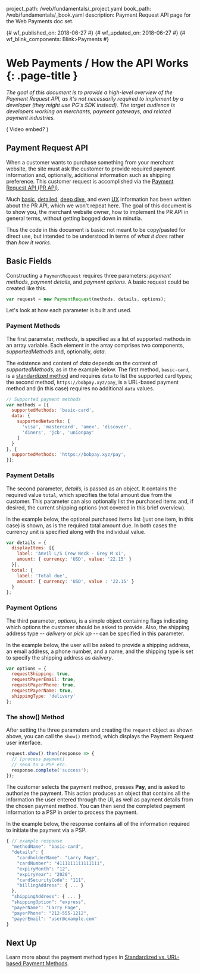 project_path: /web/fundamentals/_project.yaml
book_path: /web/fundamentals/_book.yaml
description: Payment Request API page for the Web Payments doc set.

{# wf_published_on: 2018-06-27 #}
{# wf_updated_on: 2018-06-27 #}
{# wf_blink_components: Blink>Payments #}

# Web Payments / How the API Works {: .page-title }

_The goal of this document is to provide a high-level overview of the Payment Request API, 
as it's not necessarily required to implement by a developer (they might use PG's SDK 
instead). The target audience is developers working on merchants, payment gateways, and 
related payment industries._

( Video embed? )

## Payment Request API

When a customer wants to purchase something from your merchant website, the site must 
ask the customer to provide required payment information and, optionally, additional 
information such as shipping preference. This customer request is accomplished via the 
[Payment Request API (PR API)](https://w3c.github.io/payment-request/).

Much 
[basic](https://docs.google.com/document/d/1Afo0lsqksPNPSdkiSTuSDMm68x5XfMM4UPf7mbYwrgU/edit), 
[detailed](https://developer.mozilla.org/en-US/docs/Web/API/Payment_Request_API), 
[deep dive](https://developers.google.com/web/fundamentals/payments/deep-dive-into-payment-request), 
and even 
[UX](https://developers.google.com/web/fundamentals/payments/payment-request-ux-considerations) 
information has been written about the PR API, which we won't repeat here. The goal of this 
document is to show you, the merchant website owner, how to implement the PR API in general 
terms, without getting bogged down in minutia.

Thus the code in this document is basic: not meant to be copy/pasted for direct use, but 
intended to be understood in terms of _what it does_ rather than _how it works_.

## Basic Fields

Constructing a `PaymentRequest` requires three parameters: _payment methods_, _payment details_, 
and _payment options_. A basic request could be created like this.

```javascript
var request = new PaymentRequest(methods, details, options);
```

Let's look at how each parameter is built and used.

### Payment Methods

The first parameter, _methods_, is specified as a list of supported methods in an array variable. 
Each element in the array comprises two components, _supportedMethods_ and, optionally, _data_. 

The existence and content of _data_ depends on the content of _supportedMethods_, as in the 
example below. The first method, `basic-card`, is a 
[standardized method](https://docs.google.com/document/d/13hYK7-ddiRpD-VdD05310ZTUxrfUZ3Zj911NofaFc6I/edit?ts=5b075b04#) 
and requires `data` to list the supported card types; the second method, 
`https://bobpay.xyz/pay`, is a URL-based payment method and (in this case) requires no 
additional `data` values.

```javascript
// Supported payment methods
var methods = [{
  supportedMethods: 'basic-card',
  data: {
    supportedNetworks: [
      'visa', 'mastercard', 'amex', 'discover',
      'diners', 'jcb', 'unionpay'
    ]
  }
}, {
  supportedMethods: 'https://bobpay.xyz/pay',
}];
```

### Payment Details

The second parameter, _details_, is passed as an object. It contains the required value 
`total`, which specifies the total amount due from the customer. This parameter can also 
optionally list the purchased items and, if desired, the current shipping options (not 
covered in this brief overview).

In the example below, the optional purchased items list (just one item, in this case) 
is shown, as is the required total amount due. In both cases the currency unit is 
specified along with the individual value.

```javascript
var details = {
  displayItems: [{
    label: 'Anvil L/S Crew Neck - Grey M x1',
    amount: { currency: 'USD', value: '22.15' }
  }],
  total: {
    label: 'Total due',
    amount: { currency: 'USD', value : '22.15' }
  }
};
```

### Payment Options

The third parameter, _options_, is a simple object containing flags indicating which 
options the customer should be asked to provide. Also, the shipping address type -- 
_delivery_ or _pick up_ -- can be specified in this parameter.

In the example below, the user will be asked to provide a shipping address, an email 
address, a phone number, and a name, and the shipping type is set to specify the 
shipping address as _delivery_.

```javascript
var options = {
  requestShipping: true,
  requestPayerEmail: true,
  requestPayerPhone: true,
  requestPayerName: true,
  shippingType: 'delivery'
};
```

### The show() Method

After setting the three parameters and creating the `request` object as shown above, 
you can call the `show()` method, which displays the Payment Request user interface.

```javascript
request.show().then(response => {
  // [process payment]
  // send to a PSP etc.
  response.complete('success');
});
```

The customer selects the payment method, presses **Pay**, and is asked to authorize the 
payment. This action produces an object that contains all the information the user entered 
through the UI, as well as payment details from the chosen payment method. You can then send 
the completed payment information to a PSP in order to process the payment.

In the example below, the response contains all of the information required to initiate 
the payment via a PSP.

```javascript
{ // example response
  "methodName": "basic-card",
  "details": {
    "cardholderName": "Larry Page",
    "cardNumber": "4111111111111111",
    "expiryMonth": "12",
    "expiryYear": "2020",
    "cardSecurityCode": "111",
    "billingAddress": { ... }
  },
  "shippingAddress": { ... }
  "shippingOption": "express",
  "payerName": "Larry Page",
  "payerPhone": "212-555-1212",
  "payerEmail": "user@example.com"
}
```

## Next Up

Learn more about the payment method types in 
[Standardized vs. URL-based Payment Methods](https://docs.google.com/document/d/13hYK7-ddiRpD-VdD05310ZTUxrfUZ3Zj911NofaFc6I/edit#heading=h.xn0li2wq7erf).

